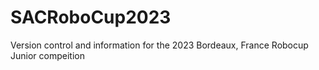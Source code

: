 # SACRoboCup2023
Version control and information for the 2023 Bordeaux, France Robocup Junior compeition
